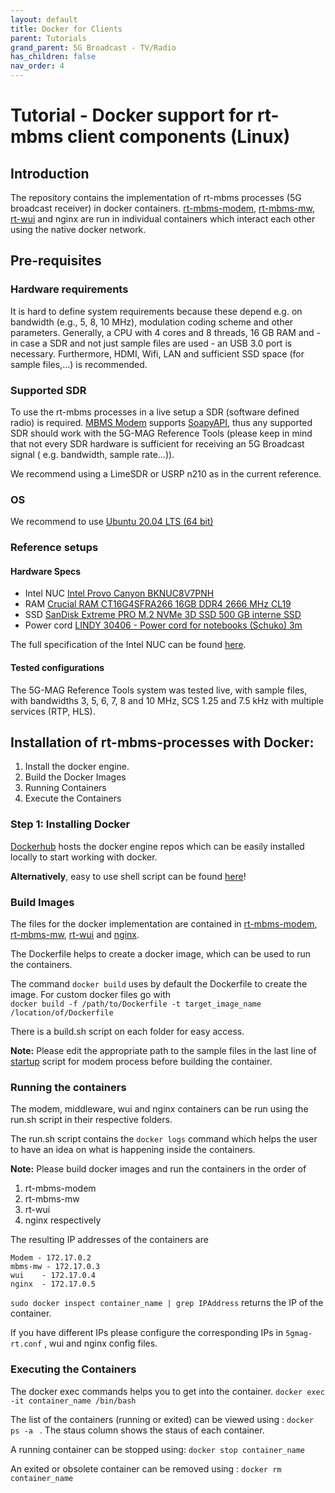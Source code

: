 ```yaml
---
layout: default
title: Docker for Clients
parent: Tutorials
grand_parent: 5G Broadcast - TV/Radio
has_children: false
nav_order: 4
---
```


# Tutorial - Docker support for rt-mbms client components (Linux)

## Introduction

The repository contains the implementation of rt-mbms processes (5G broadcast receiver) in docker containers.
[rt-mbms-modem](https://github.com/5G-MAG/rt-mbms-modem), [rt-mbms-mw](https://github.com/5G-MAG/rt-mbms-mw), [rt-wui](https://github.com/5G-MAG/rt-wui)
and nginx are run in individual containers which interact each other using the native docker network.

## Pre-requisites

### Hardware requirements

It is hard to define system requirements because these depend e.g. on bandwidth (e.g., 5, 8, 10 MHz), modulation coding
scheme and other parameters. Generally, a CPU with 4 cores and 8 threads, 16 GB RAM and - in case a SDR and not just
sample files are used - an USB 3.0 port is necessary. Furthermore, HDMI, Wifi, LAN and sufficient SSD space (for sample
files,...) is recommended.

### Supported SDR

To use the rt-mbms processes in a live setup a SDR (software defined radio) is required.
[MBMS Modem](https://github.com/5G-MAG/rt-mbms-modem)
supports [SoapyAPI](https://github.com/pothosware/SoapySDR/wiki), thus any supported SDR should work with the 5G-MAG
Reference Tools (please keep in mind that not every SDR hardware is sufficient for receiving an 5G Broadcast signal (
e.g. bandwidth, sample rate...)).

We recommend using a LimeSDR or USRP n210 as in the current reference.

### OS

We recommend to use [Ubuntu 20.04 LTS (64 bit)](https://ubuntu.com/)

### Reference setups

#### Hardware Specs

* Intel NUC [Intel Provo Canyon BKNUC8V7PNH](https://www.amazon.de/gp/product/B08CNLFM1N/ref=ppx_yo_dt_b_asin_title_o06_s00?ie=UTF8&psc=1)
* RAM    [Crucial RAM CT16G4SFRA266 16GB DDR4 2666 MHz CL19](https://www.amazon.de/gp/product/B08C4VKYFG/ref=ppx_yo_dt_b_asin_title_o00_s01?ie=UTF8&psc=1)
* SSD    [SanDisk Extreme PRO M.2 NVMe 3D SSD 500 GB interne SSD](https://www.amazon.de/gp/product/B07BSSFB4N/ref=ppx_yo_dt_b_asin_title_o00_s00?ie=UTF8&psc=1)
* Power cord    [LINDY 30406 - Power cord for notebooks (Schuko) 3m](https://www.amazon.de/gp/product/B00K65JGUY/ref=ppx_yo_dt_b_asin_title_o09_s00?ie=UTF8&psc=1)

The full specification of the Intel NUC can be
found [here](https://ark.intel.com/content/www/us/en/ark/products/199110/intel-nuc-8-pro-kit-nuc8v7pnh.html).

#### Tested configurations

The 5G-MAG Reference Tools system was tested live, with sample files, with bandwidths 3, 5, 6, 7, 8 and 10 MHz, SCS 1.25
and 7.5 kHz with multiple services (RTP, HLS).

## Installation of rt-mbms-processes with Docker:

1. Install the docker engine.
2. Build the Docker Images
3. Running Containers
4. Execute the Containers

### Step 1: Installing Docker

[Dockerhub](https://docs.docker.com/engine/install/ubuntu/) hosts the docker engine repos which can be easily installed
locally to start working with docker.

**Alternatively**, easy to use shell script can be
found [here](https://github.com/5G-MAG/rt-mbms-modem/blob/development/dockerPrereq.sh)!

### Build Images

The files for the docker implementation are contained
in [rt-mbms-modem](https://github.com/5G-MAG/rt-mbms-modem/tree/development/modem), [rt-mbms-mw](https://github.com/5G-MAG/rt-mbms-mw/tree/development/middleware), [rt-wui](https://github.com/5G-MAG/rt-wui/tree/development/wui)
and [nginx](https://github.com/5G-MAG/rt-wui/tree/development/nginx).

The Dockerfile helps to create a docker image, which can be used to run the containers.

The command `docker build` uses by default the Dockerfile to create the image. For custom docker files go with    
`docker build -f /path/to/Dockerfile -t target_image_name /location/of/Dockerfile`

There is a build.sh script on each folder for easy access.

**Note:** Please edit the appropriate path to the sample files in the last line
of [startup](https://github.com/5G-MAG/rt-mbms-modem/tree/development/modem/scripts) script for modem process before
building the container.

### Running the containers

The modem, middleware, wui and nginx containers can be run using the run.sh script in their respective folders.

The run.sh script contains the `docker logs` command which helps the user to have an idea on what is happening inside
the containers.

**Note:** Please build docker images and run the containers in the order of

1. rt-mbms-modem
2. rt-mbms-mw
3. rt-wui
4. nginx respectively

The resulting IP addresses of the containers are

    Modem - 172.17.0.2
    mbms-mw - 172.17.0.3
    wui    - 172.17.0.4
    nginx  - 172.17.0.5

`sudo docker inspect container_name | grep IPAddress` returns the IP of the container.

If you have different IPs please configure the corresponding IPs in `5gmag-rt.conf` , wui and nginx config files.

### Executing the Containers

The docker exec commands helps you to get into the container.
`docker exec -it container_name /bin/bash`

The list of the containers (running or exited) can be viewed using :
`docker ps -a ` . The staus column shows the staus of each container.

A running container can be stopped using:
`docker stop container_name`

An exited or obsolete container can be removed using :
`docker rm container_name`  
